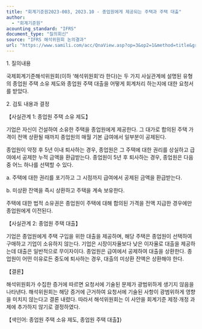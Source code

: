 ```yaml
---
title: "회계기준원2023-003, 2023.10 - 종업원에게 제공되는 주택과 주택 대출"
author:
  - "회계기준원"
acounting_standard: "IFRS"
document_type: "질의회신"
source: "IFRS 해석위원회 논의결과"
url: "https://www.samili.com/acc/QnaView.asp?op=3&op2=1&method=title&group=2123-15;1&orgcode=2&searchword=&page=1&code=%ED%9A%8C%EA%B3%84%EA%B8%B0%EC%A4%80%EC%9B%902023%2D003%3A20231031"
---
```

1\. 질의내용

국제회계기준해석위원회(이하 ‘해석위원회’라 한다)는 두 가지 사실관계에 설명된 유형의 종업원 주택 소유 제도와 종업원 주택 대출을 어떻게 회계처리 하는지에 대한 요청서를 받았다.

  

2\. 검토 내용과 결정

【사실관계 1: 종업원 주택 소유 제도】

기업은 자신이 건설하여 소유한 주택을 종업원에게 제공한다. 그 대가로 합의된 주택 가격이 전액 상환될 때까지 종업원의 매월 기본 급여에서 일부분이 공제된다.

종업원이 약정 후 5년 이내 퇴사하는 경우, 종업원은 그 주택에 대한 권리를 상실하고 급여에서 공제한 누적 금액을 환급받는다. 종업원이 5년 후 퇴사하는 경우, 종업원은 다음 중 어느 하나를 선택할 수 있다.

a. 주택에 대한 권리를 포기하고 그 시점까지 급여에서 공제된 금액을 환급받는다.

b. 미상환 잔액을 즉시 상환하고 주택을 계속 보유한다.

주택에 대한 법적 소유권은 종업원이 주택에 대해 합의된 가격을 전액 지급한 경우에만 종업원에게 이전된다.

  

【사실관계 2: 종업원 주택 대출】

기업은 종업원에게 주택 구입을 위한 대출을 제공하며, 해당 주택은 종업원이 선택하여 구매하고 기업이 소유하지 않는다. 기업은 시장이자율보다 낮은 이자율로 대출을 제공하는데 대출은 일반적으로 무이자이다. 종업원은 급여에서 공제하여 대출을 상환한다. 종업원이 어떤 이유로든 중도에 퇴사하는 경우, 대출의 미상환 잔액은 상환해야 한다.

  

【결론】

해석위원회가 수집한 증거에 따르면 요청서에 기술된 문제가 광범위하게 생기지 않음을 나타낸다. 해석위원회는 해당 증거에 근거하여 요청서에 기술된 사항이 광범위하게 영향을 미치지 않는다고 결론 내렸다. 따라서 해석위원회는 이 사안을 회계기준 제정·개정 과제에 추가하지 않기로 결정하였다.

  

【색인어: 종업원 주택 소유 제도, 종업원 주택 대출】}